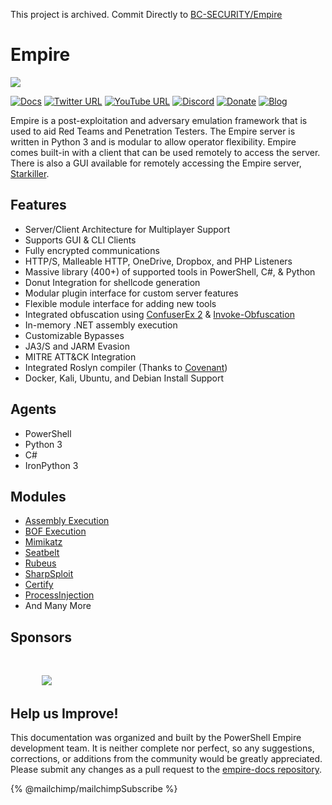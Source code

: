 This project is archived. Commit Directly to [BC-SECURITY/Empire](https://github.com/BC-SECURITY/Empire/tree/main/docs)

# Empire

![](https://user-images.githubusercontent.com/20302208/70022749-1ad2b080-154a-11ea-9d8c-1b42632fd9f9.jpg)

[![Docs](https://img.shields.io/badge/Wiki-Docs-green?style=plastic\&logo=wikipedia)](https://bc-security.gitbook.io/empire-wiki/) [![Twitter URL](https://img.shields.io/twitter/follow/BCSecurity1?style=plastic\&logo=twitter)](https://twitter.com/BCSecurity1) [![YouTube URL](https://img.shields.io/youtube/channel/views/UCIV4xSntF1h1bvFt8SUfzZg?style=plastic\&logo=youtube)](https://www.youtube.com/channel/UCIV4xSntF1h1bvFt8SUfzZg) [![Discord](https://img.shields.io/discord/716165691383873536?style=plastic\&logo=discord)](https://discord.gg/P8PZPyf) [![Donate](https://img.shields.io/badge/Donate-Sponsor-blue?style=plastic\&logo=github)](https://github.com/sponsors/BC-SECURITY) [![Blog](https://img.shields.io/badge/Blog-Read%20me-orange?style=plastic\&logo=wordpress)](https://www.bc-security.org/blog)

Empire is a post-exploitation and adversary emulation framework that is used to aid Red Teams and Penetration Testers. The Empire server is written in Python 3 and is modular to allow operator flexibility. Empire comes built-in with a client that can be used remotely to access the server. There is also a GUI available for remotely accessing the Empire server, [Starkiller](https://github.com/BC-SECURITY/Starkiller).

## Features

* Server/Client Architecture for Multiplayer Support
* Supports GUI & CLI Clients
* Fully encrypted communications
* HTTP/S, Malleable HTTP, OneDrive, Dropbox, and PHP Listeners
* Massive library (400+) of supported tools in PowerShell, C#, & Python
* Donut Integration for shellcode generation
* Modular plugin interface for custom server features
* Flexible module interface for adding new tools
* Integrated obfuscation using [ConfuserEx 2](https://github.com/mkaring/ConfuserEx) & [Invoke-Obfuscation](https://github.com/danielbohannon/Invoke-Obfuscation)
* In-memory .NET assembly execution
* Customizable Bypasses
* JA3/S and JARM Evasion
* MITRE ATT\&CK Integration
* Integrated Roslyn compiler (Thanks to [Covenant](https://github.com/cobbr/Covenant))
* Docker, Kali, Ubuntu, and Debian Install Support

## Agents

* PowerShell
* Python 3
* C#
* IronPython 3

## Modules

* [Assembly Execution](https://github.com/BC-SECURITY/Empire/blob/master/empire/server/data/module\_source/code\_execution/Invoke-Assembly.ps1)
* [BOF Execution](https://github.com/airbus-cert/Invoke-Bof)
* [Mimikatz](https://github.com/gentilkiwi/mimikatz)
* [Seatbelt](https://github.com/GhostPack/Seatbelt)
* [Rubeus](https://github.com/GhostPack/Rubeus)
* [SharpSploit](https://github.com/cobbr/SharpSploit)
* [Certify](https://github.com/GhostPack/Certify)
* [ProcessInjection](https://github.com/3xpl01tc0d3r/ProcessInjection)
* And Many More

## Sponsors

&#x20;      [<img src="https://user-images.githubusercontent.com/20302208/185246508-56f4f574-5a06-4a2c-ac62-320922588dcf.png" alt="" data-size="original">](https://www.sans.org/cyber-security-courses/red-team-operations-adversary-emulation/)&#x20;

&#x20;     [![](https://user-images.githubusercontent.com/20302208/208271681-235c914b-5359-426e-8a3d-903bbd018847.png)](https://www.cybrary.it/)   &#x20;

## Help us Improve!

This documentation was organized and built by the PowerShell Empire development team. It is neither complete nor perfect, so any suggestions, corrections, or additions from the community would be greatly appreciated. Please submit any changes as a pull request to the [empire-docs repository](https://github.com/BC-SECURITY/empire-docs).

{% @mailchimp/mailchimpSubscribe %}
